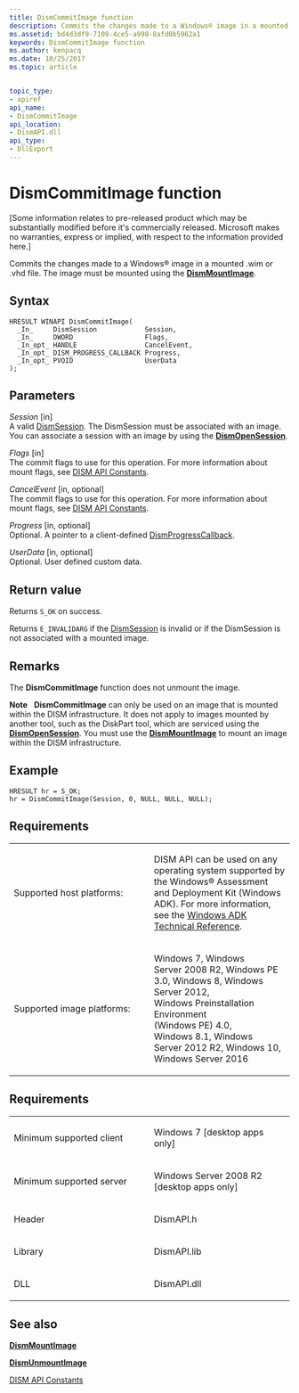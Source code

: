 ```yaml
---
title: DismCommitImage function
description: Commits the changes made to a Windows® image in a mounted .wim or .vhd file.
ms.assetid: bd4d3df9-7109-4ce5-a998-8afd0b5962a1
keywords: DismCommitImage function
ms.author: kenpacq
ms.date: 10/25/2017
ms.topic: article


topic_type: 
- apiref
api_name: 
- DismCommitImage
api_location: 
- DismAPI.dll
api_type: 
- DllExport
---
```


# DismCommitImage function


\[Some information relates to pre-released product which may be substantially modified before it's commercially released. Microsoft makes no warranties, express or implied, with respect to the information provided here.\]

Commits the changes made to a Windows® image in a mounted .wim or .vhd file. The image must be mounted using the [**DismMountImage**](dismmountimage-function.md).

Syntax
---

```
HRESULT WINAPI DismCommitImage(
  _In_     DismSession            Session,
  _In_     DWORD                  Flags,
  _In_opt_ HANDLE                 CancelEvent,
  _In_opt_ DISM_PROGRESS_CALLBACK Progress,
  _In_opt_ PVOID                  UserData
);
```

Parameters
-------

*Session* \[in\]  
A valid [DismSession](dismsession.md). The DismSession must be associated with an image. You can associate a session with an image by using the [**DismOpenSession**](dismopensession-function.md).

*Flags* \[in\]  
The commit flags to use for this operation. For more information about mount flags, see [DISM API Constants](dism-api-constants.md).

*CancelEvent* \[in, optional\]  
The commit flags to use for this operation. For more information about mount flags, see [DISM API Constants](dism-api-constants.md).

*Progress* \[in, optional\]  
Optional. A pointer to a client-defined [DismProgressCallback](dismprogresscallback.md).

*UserData* \[in, optional\]  
Optional. User defined custom data.

Return value
---------

Returns `S_OK` on success.

Returns `E_INVALIDARG` if the [DismSession](dismsession.md) is invalid or if the DismSession is not associated with a mounted image.

## <span id="Remarks"></span><span id="remarks"></span><span id="REMARKS"></span>Remarks


The **DismCommitImage** function does not unmount the image.

**Note**  
**DismCommitImage** can only be used on an image that is mounted within the DISM infrastructure. It does not apply to images mounted by another tool, such as the DiskPart tool, which are serviced using the [**DismOpenSession**](dismopensession-function.md). You must use the [**DismMountImage**](dismmountimage-function.md) to mount an image within the DISM infrastructure.

 

## <span id="Example"></span><span id="example"></span><span id="EXAMPLE"></span>Example


```
HRESULT hr = S_OK;
hr = DismCommitImage(Session, 0, NULL, NULL, NULL);
```

## <span id="Requirements"></span><span id="requirements"></span><span id="REQUIREMENTS"></span>Requirements


<table>
<colgroup>
<col width="50%" />
<col width="50%" />
</colgroup>
<tbody>
<tr class="odd">
<td><p>Supported host platforms:</p></td>
<td><p>DISM API can be used on any operating system supported by the Windows® Assessment and Deployment Kit (Windows ADK). For more information, see the <a href="http://go.microsoft.com/fwlink/?LinkId=206587" data-raw-source="[Windows ADK Technical Reference](http://go.microsoft.com/fwlink/?LinkId=206587)">Windows ADK Technical Reference</a>.</p></td>
</tr>
<tr class="even">
<td><p>Supported image platforms:</p></td>
<td><p>Windows 7, Windows Server 2008 R2, Windows PE 3.0, Windows 8, Windows Server 2012, Windows Preinstallation Environment (Windows PE) 4.0, Windows 8.1, Windows Server 2012 R2, Windows 10, Windows Server 2016</p></td>
</tr>
</tbody>
</table>

 

Requirements
---------

<table>
<colgroup>
<col width="50%" />
<col width="50%" />
</colgroup>
<tbody>
<tr class="odd">
<td><p>Minimum supported client</p></td>
<td><p>Windows 7 [desktop apps only]</p></td>
</tr>
<tr class="even">
<td><p>Minimum supported server</p></td>
<td><p>Windows Server 2008 R2 [desktop apps only]</p></td>
</tr>
<tr class="odd">
<td><p>Header</p></td>
<td>DismAPI.h</td>
</tr>
<tr class="even">
<td><p>Library</p></td>
<td>DismAPI.lib</td>
</tr>
<tr class="odd">
<td><p>DLL</p></td>
<td>DismAPI.dll</td>
</tr>
</tbody>
</table>

## <span id="see_also"></span>See also


[**DismMountImage**](dismmountimage-function.md)

[**DismUnmountImage**](dismunmountimage-function.md)

[DISM API Constants](dism-api-constants.md)

 

 




